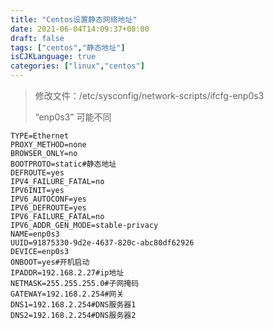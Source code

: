 ```yaml
---
title: "Centos设置静态网络地址"
date: 2021-06-04T14:09:37+08:00
draft: false
tags: ["centos","静态地址"]
isCJKLanguage: true
categories: ["linux","centos"]
---
```


> 修改文件：/etc/sysconfig/network-scripts/ifcfg-enp0s3
>
> “enp0s3” 可能不同

```shell
TYPE=Ethernet
PROXY_METHOD=none
BROWSER_ONLY=no
BOOTPROTO=static#静态地址
DEFROUTE=yes
IPV4_FAILURE_FATAL=no
IPV6INIT=yes
IPV6_AUTOCONF=yes
IPV6_DEFROUTE=yes
IPV6_FAILURE_FATAL=no
IPV6_ADDR_GEN_MODE=stable-privacy
NAME=enp0s3
UUID=91875330-9d2e-4637-820c-abc80df62926
DEVICE=enp0s3
ONBOOT=yes#开机启动
IPADDR=192.168.2.27#ip地址
NETMASK=255.255.255.0#子网掩码
GATEWAY=192.168.2.254#网关
DNS1=192.168.2.254#DNS服务器1
DNS2=192.168.2.254#DNS服务器2
```

